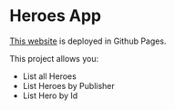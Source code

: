 # Heroes App

[This website](https://cristianeto.vercel.app/) is deployed in Github Pages.

This project allows you:

- List all Heroes
- List Heroes by Publisher
- List Hero by Id

